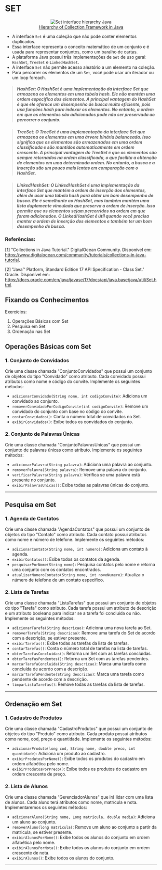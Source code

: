 # SET

<p align="center">
<img src="../../../../assets/image/set-interface-hierarchy.png" alt="Set interface hierarchy Java"><br>
<a href="https://data-flair.training/blogs/collection-framework-in-java/">Hierarchy of Collection Framework in Java </a>
</p>

- A interface `Set` é uma coleção que não pode conter elementos duplicados.
- Essa interface representa o conceito matemático de um conjunto e é usada para representar conjuntos, como um baralho de cartas.
- A plataforma Java possui três implementações de `Set` de uso geral: `HashSet`, `TreeSet` e `LinkedHashSet`.
- A interface `Set` não permite acesso aleatório a um elemento na coleção.
- Para percorrer os elementos de um `Set`, você pode usar um iterador ou um loop foreach.

> ##### _HashSet_: O HashSet é uma implementação da interface Set que armazena os elementos em uma tabela hash. Ele não mantém uma ordem específica dos elementos. A principal vantagem do HashSet é que ele oferece um desempenho de busca muito eficiente, pois usa funções hash para indexar os elementos. No entanto, a ordem em que os elementos são adicionados pode não ser preservada ao percorrer o conjunto.

> ##### _TreeSet_: O TreeSet é uma implementação da interface Set que armazena os elementos em uma árvore binária balanceada. Isso significa que os elementos são armazenados em uma ordem classificada e são mantidos automaticamente em ordem crescente. A principal vantagem do TreeSet é que os elementos são sempre retornados na ordem classificada, o que facilita a obtenção de elementos em uma determinada ordem. No entanto, a busca e a inserção são um pouco mais lentas em comparação com o HashSet.

> ##### _LinkedHashSet_: O LinkedHashSet é uma implementação da interface Set que mantém a ordem de inserção dos elementos, além de usar uma tabela hash para obter um bom desempenho de busca. Ele é semelhante ao HashSet, mas também mantém uma lista duplamente vinculada que preserva a ordem de inserção. Isso permite que os elementos sejam percorridos na ordem em que foram adicionados. O LinkedHashSet é útil quando você precisa manter a ordem de inserção dos elementos e também ter um bom desempenho de busca.

### Referências:

[1] "Collections in Java Tutorial." DigitalOcean Community. Disponível em: https://www.digitalocean.com/community/tutorials/collections-in-java-tutorial.

[2] "Java™ Platform, Standard Edition 17 API Specification - Class Set." Oracle. Disponível em: https://docs.oracle.com/en/java/javase/17/docs/api/java.base/java/util/Set.html.

## Fixando os Conhecimentos

Exercícios:

1. Operações Básicas com Set
2. Pesquisa em Set
3. Ordenação nas Set

## Operações Básicas com Set

### 1. Conjunto de Convidados

<p>Crie uma classe chamada "ConjuntoConvidados" que possui um conjunto de objetos do tipo "Convidado" como atributo. Cada convidado possui atributos como nome e código do convite. Implemente os seguintes métodos:

- `adicionarConvidado(String nome, int codigoConvite)`: Adiciona um convidado ao conjunto.
- `removerConvidadoPorCodigoConvite(int codigoConvite)`: Remove um convidado do conjunto com base no código do convite.
- `contarConvidados()`: Conta o número total de convidados no Set.
- `exibirConvidados()`: Exibe todos os convidados do conjunto.
</p>

### 2. Conjunto de Palavras Únicas

<p>
Crie uma classe chamada "ConjuntoPalavrasUnicas" que possui um conjunto de palavras únicas como atributo. Implemente os seguintes métodos:

- `adicionarPalavra(String palavra)`: Adiciona uma palavra ao conjunto.
- `removerPalavra(String palavra)`: Remove uma palavra do conjunto.
- `verificarPalavra(String palavra)`: Verifica se uma palavra está presente no conjunto.
- `exibirPalavrasUnicas()`: Exibe todas as palavras únicas do conjunto.
</p>

---

## Pesquisa em Set

### 1. Agenda de Contatos

<p>
Crie uma classe chamada "AgendaContatos" que possui um conjunto de objetos do tipo "Contato" como atributo. Cada contato possui atributos como nome e número de telefone. Implemente os seguintes métodos:

- `adicionarContato(String nome, int numero)`: Adiciona um contato à agenda.
- `exibirContatos()`: Exibe todos os contatos da agenda.
- `pesquisarPorNome(String nome)`: Pesquisa contatos pelo nome e retorna uma conjunto com os contatos encontrados.
- `atualizarNumeroContato(String nome, int novoNumero)`: Atualiza o número de telefone de um contato específico.
</p>

### 2. Lista de Tarefas

<p>
Crie uma classe chamada "ListaTarefas" que possui um conjunto de objetos do tipo "Tarefa" como atributo. Cada tarefa possui um atributo de descrição e um atributo booleano para indicar se a tarefa foi concluída ou não. Implemente os seguintes métodos:

- `adicionarTarefa(String descricao)`: Adiciona uma nova tarefa ao Set.
- `removerTarefa(String descricao)`: Remove uma tarefa do Set de acordo com a descrição, se estiver presente.
- `exibirTarefas()`: Exibe todas as tarefas da lista de tarefas.
- `contarTarefas()`: Conta o número total de tarefas na lista de tarefas.
- `obterTarefasConcluidas()`: Retorna um Set com as tarefas concluídas.
- `obterTarefasPendentes()`: Retorna um Set com as tarefas pendentes.
- `marcarTarefaConcluida(String descricao)`: Marca uma tarefa como concluída de acordo com a descrição.
- `marcarTarefaPendente(String descricao)`: Marca uma tarefa como pendente de acordo com a descrição.
- `limparListaTarefas()`: Remove todas as tarefas da lista de tarefas.
</p>

---

## Ordenação em Set

### 1. Cadastro de Produtos

<p>
Crie uma classe chamada "CadastroProdutos" que possui um conjunto de objetos do tipo "Produto" como atributo. Cada produto possui atributos como nome, cod, preço e quantidade. Implemente os seguintes métodos:

- `adicionarProduto(long cod, String nome, double preco, int quantidade)`: Adiciona um produto ao cadastro.
- `exibirProdutosPorNome()`: Exibe todos os produtos do cadastro em ordem alfabética pelo nome.
- `exibirProdutosPorPreco()`: Exibe todos os produtos do cadastro em ordem crescente de preço.
</p>

### 2. Lista de Alunos

<p>
Crie uma classe chamada "GerenciadorAlunos" que irá lidar com uma lista de alunos. Cada aluno terá atributos como nome, matrícula e nota. Implementaremos os seguintes métodos:

- `adicionarAluno(String nome, Long matricula, double media)`: Adiciona um aluno ao conjunto.
- `removerAluno(long matricula)`: Remove um aluno ao conjunto a partir da matricula, se estiver presente.
- `exibirAlunosPorNome()`: Exibe todos os alunos do conjunto em ordem alfabética pelo nome.
- `exibirAlunosPorNota()`: Exibe todos os alunos do conjunto em ordem crescente de nota.
- `exibirAlunos()`: Exibe todos os alunos do conjunto.
</p>

---
